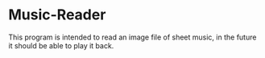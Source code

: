 # Music-Reader
This program is intended to read an image file of sheet music, in the future it should be able to play it back.
